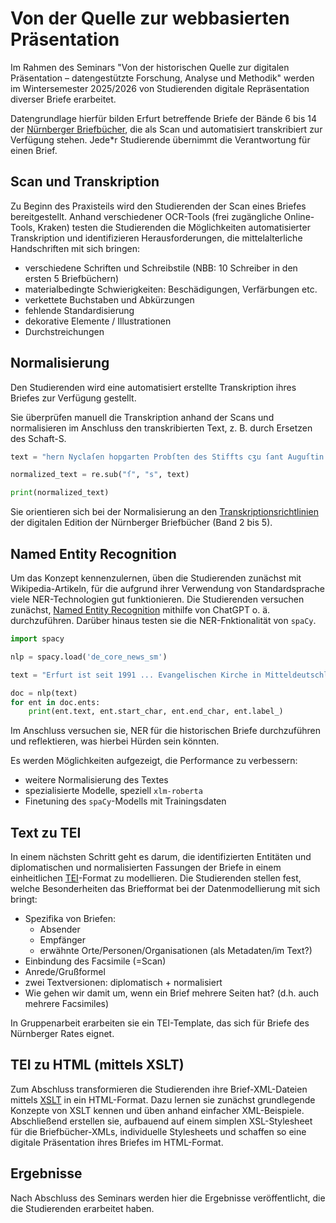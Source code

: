 # Von der Quelle zur webbasierten Präsentation
Im Rahmen des Seminars "Von der historischen Quelle zur digitalen Präsentation – datengestützte Forschung, Analyse und Methodik" werden im Wintersemester 2025/2026 von Studierenden digitale Repräsentation diverser Briefe erarbeitet. 

Datengrundlage hierfür bilden Erfurt betreffende Briefe der Bände 6 bis 14 der [Nürnberger Briefbücher](http://lme70.informatik.uni-erlangen.de:8060/exist/apps/nuernberger-briefbuecher/uebersicht.html), die als Scan und automatisiert transkribiert zur Verfügung stehen. Jede\*r Studierende übernimmt die Verantwortung für einen Brief. 

## Scan und Transkription
Zu Beginn des Praxisteils wird den Studierenden der Scan eines Briefes bereitgestellt. Anhand verschiedener OCR-Tools (frei zugängliche Online-Tools, Kraken) testen die Studierenden die Möglichkeiten automatisierter Transkription und identifizieren Herausforderungen, die mittelalterliche Handschriften mit sich bringen:
- verschiedene Schriften und Schreibstile (NBB: 10 Schreiber in den ersten 5 Briefbüchern)
- materialbedingte Schwierigkeiten: Beschädigungen, Verfärbungen etc.
- verkettete Buchstaben und Abkürzungen
- fehlende Standardisierung
- dekorative Elemente / Illustrationen
- Durchstreichungen


## Normalisierung
Den Studierenden wird eine automatisiert erstellte Transkription ihres Briefes zur Verfügung gestellt. 
<!-- hier noch INfos dazu, wie die erstellt wurde -->
Sie überprüfen manuell die Transkription anhand der Scans und normalisieren im Anschluss den transkribierten Text, z. B. durch Ersetzen des Schaft-S. 

```python
text = "hern Nyclaſen hopgarten Probſten des Stiffts cʒu ſant Auguſtin cʒu Erfforden"

normalized_text = re.sub("ſ", "s", text)

print(normalized_text)
``` 

Sie orientieren sich bei der Normalisierung an den [Transkriptionsrichtlinien](http://lme70.informatik.uni-erlangen.de:8060/exist/apps/nuernberger-briefbuecher/editionsprinzipien.html) der digitalen Edition der Nürnberger Briefbücher (Band 2 bis 5).

## Named Entity Recognition

Um das Konzept kennenzulernen, üben die Studierenden zunächst mit Wikipedia-Artikeln, für die aufgrund ihrer Verwendung von Standardsprache viele NER-Technologien gut funktionieren.
Die Studierenden versuchen zunächst, [Named Entity Recognition](../praxis/nlp-methoden-in-der-digital-history.md) mithilfe von ChatGPT o. ä. durchzuführen. Darüber hinaus testen sie die NER-Fnktionalität von `spaCy`.

```python
import spacy

nlp = spacy.load('de_core_news_sm')

text = "Erfurt ist seit 1991 ... Evangelischen Kirche in Mitteldeutschland."

doc = nlp(text)
for ent in doc.ents:
    print(ent.text, ent.start_char, ent.end_char, ent.label_)
```

Im Anschluss versuchen sie, NER für die historischen Briefe durchzuführen und reflektieren, was hierbei Hürden sein könnten. 

Es werden Möglichkeiten aufgezeigt, die Performance zu verbessern: 
- weitere Normalisierung des Textes
- spezialisierte Modelle, speziell `xlm-roberta`
- Finetuning des `spaCy`-Modells mit Trainingsdaten

## Text zu TEI
In einem nächsten Schritt geht es darum, die identifizierten Entitäten und diplomatischen und normalisierten Fassungen der Briefe in einem einheitlichen [TEI](../theorie/xml.md)-Format zu modellieren.
Die Studierenden stellen fest, welche Besonderheiten das Briefformat bei der Datenmodellierung mit sich bringt:
- Spezifika von Briefen:
    - Absender
    - Empfänger
    - erwähnte Orte/Personen/Organisationen (als Metadaten/im Text?)
- Einbindung des Facsimile (=Scan)
- Anrede/Grußformel
- zwei Textversionen: diplomatisch + normalisiert
- Wie gehen wir damit um, wenn ein Brief mehrere Seiten hat? (d.h. auch mehrere Facsimiles)

In Gruppenarbeit erarbeiten sie ein TEI-Template, das sich für Briefe des Nürnberger Rates eignet. 

## TEI zu HTML (mittels XSLT)
Zum Abschluss transformieren die Studierenden ihre Brief-XML-Dateien mittels [XSLT](../theorie/xml.md) in ein HTML-Format. 
Dazu lernen sie zunächst grundlegende Konzepte von XSLT kennen und üben anhand einfacher XML-Beispiele. 
Abschließend erstellen sie, aufbauend auf einem simplen XSL-Stylesheet für die Briefbücher-XMLs, individuelle Stylesheets und schaffen so eine digitale Präsentation ihres Briefes im HTML-Format.


## Ergebnisse
Nach Abschluss des Seminars werden hier die Ergebnisse veröffentlicht, die die Studierenden erarbeitet haben.
<!-- hier link zu ergebnissen>##